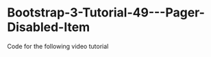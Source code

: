 Bootstrap-3-Tutorial-49---Pager-Disabled-Item
=============================================

Code for the following video tutorial 
